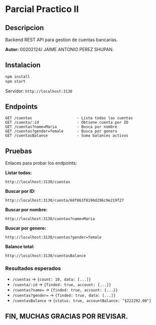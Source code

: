 # Parcial Practico II

## Descripcion
Backend REST API para gestion de cuentas bancarias.

**Autor:** 00202124/ JAIME ANTONIO PEREZ SHUPAN.

## Instalacion
```bash
npm install
npm start
```

Servidor: `http://localhost:3130`

## Endpoints
```
GET /cuentas                    - Lista todas las cuentas
GET /cuenta/:id                 - Obtiene cuenta por ID
GET /cuentas?name=Maria         - Busca por nombre
GET /cuentas?gender=female      - Busca por genero
GET /cuentasBalance             - Suma balances activos
```

## Pruebas

Enlaces para probar los endpoints:

**Listar todas:**
```
http://localhost:3130/cuentas
```

**Buscar por ID:**
```
http://localhost:3130/cuenta/68f863f8196d296c9e219f27
```

**Buscar por nombre:**
```
http://localhost:3130/cuentas?name=Maria
```

**Buscar por genero:**
```
http://localhost:3130/cuentas?gender=female
```

**Balance total:**
```
http://localhost:3130/cuentasBalance
```

### Resultados esperados

- `/cuentas` → `{count: 10, data: [...]}`
- `/cuenta/:id` → `{finded: true, account: {...}}`
- `/cuentas?name=` → `{finded: true, account: {...}}`
- `/cuentas?gender=` → `{finded: true, data: [...]}`
- `/cuentasBalance` → `{status: true, accountBalance: "$222292.00"}`

## FIN, MUCHAS GRACIAS POR REVISAR.